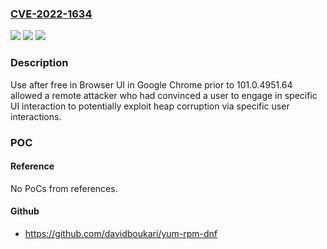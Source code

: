 ### [CVE-2022-1634](https://cve.mitre.org/cgi-bin/cvename.cgi?name=CVE-2022-1634)
![](https://img.shields.io/static/v1?label=Product&message=Chrome&color=blue)
![](https://img.shields.io/static/v1?label=Version&message=%3C%20101.0.4951.64%20&color=brighgreen)
![](https://img.shields.io/static/v1?label=Vulnerability&message=Use%20after%20free&color=brighgreen)

### Description

Use after free in Browser UI in Google Chrome prior to 101.0.4951.64 allowed a remote attacker who had convinced a user to engage in specific UI interaction to potentially exploit heap corruption via specific user interactions.

### POC

#### Reference
No PoCs from references.

#### Github
- https://github.com/davidboukari/yum-rpm-dnf

